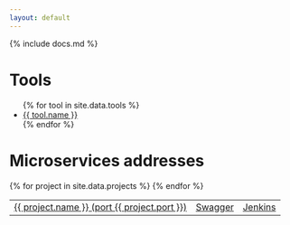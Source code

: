 ```yaml
---
layout: default
---
```


{% include docs.md %}

# Tools

<ul>
{% for tool in site.data.tools %}
  <li><a href="{{ tool.url }}">{{ tool.name }}</a></li>
{% endfor %}
</ul>

# Microservices addresses

<table class='table'>
  <tbody>
  {% for project in site.data.projects %}
    <tr>
      <td><a href="http://apps.{{ domain }}:{{ project.port }}">{{ project.name }} (port {{ project.port }})</a></td>
      <td><a href="http://apps.{{ domain }}:{{ project.port }}/swagger/index.html">Swagger</a></td>
      <td><a href="http://jenkins.{{ domain }}/job/{{ project.name }}/">Jenkins</a></td>
    </tr>
  {% endfor %}
  </tbody>
</table>

